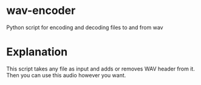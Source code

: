 # wav-encoder
Python script for encoding and decoding files to and from wav

# Explanation
This script takes any file as input and adds or removes WAV header from it.
Then you can use this audio however you want.